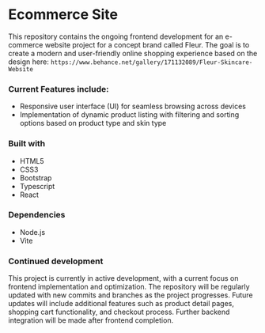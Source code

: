 # Ecommerce Site

This repository contains the ongoing frontend development for an e-commerce website project for a concept brand called Fleur. The goal is to create a modern and user-friendly online shopping experience based on the design here: `https://www.behance.net/gallery/171132089/Fleur-Skincare-Website`

### Current Features include:

- Responsive user interface (UI) for seamless browsing across devices
- Implementation of dynamic product listing with filtering and sorting options based on product type and skin type

### Built with

- HTML5
- CSS3
- Bootstrap
- Typescript
- React

### Dependencies

- Node.js
- Vite

### Continued development

This project is currently in active development, with a current focus on frontend implementation and optimization. The repository will be regularly updated with new commits and branches as the project progresses. Future updates will include additional features such as product detail pages, shopping cart functionality, and checkout process. Further backend integration will be made after frontend completion.
